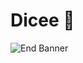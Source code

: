 


# Dicee 🎲



![End Banner](https://github.com/londonappbrewery/Images/blob/master/readme-end-banner.png)
